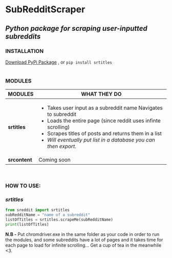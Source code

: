 # SubRedditScraper
## *Python package for scraping user-inputted subreddits*

### **INSTALLATION**

[Download PyPi Package](https://pypi.org/project/srtitles/#files) , or
```pip install srtitles```
<br><br>

### **MODULES**

MODULES | WHAT THEY DO
------------ | -------------
**srtitles** | <ul><li>Takes user input as a subreddit name Navigates to subreddit</li><li>Loads the entire page (since reddit uses infinte scrolling)</li><li>Scrapes titles of posts and returns them in a list</li><li>_Will eventually put list in a database you can then export._</li></ul>
**srcontent** | Coming soon

<br>

### **HOW TO USE:**
### _srtitles_

```python
from sreddit import srtitles
subRedditName = "name of a subreddit"
listOfTitles = srtitles.scrapeMe(subRedditName)
print(listOfTitles)
```
<b>N.B -</b> Put chromdriver.exe in the same folder as your code in order to run the modules, and some subreddits have a lot of pages and it takes time for each page to load for infinite scrolling... Get a cup of tea in the meanwhile <3.




